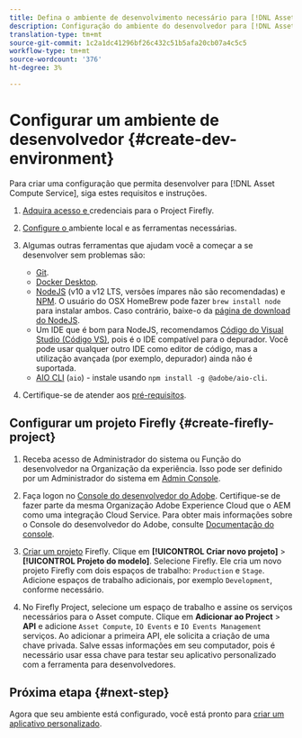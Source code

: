 ```yaml
---
title: Defina o ambiente de desenvolvimento necessário para [!DNL Asset Compute Service].
description: Configuração do ambiente do desenvolvedor para [!DNL Asset Compute Service] para criar e testar o código personalizado do start.
translation-type: tm+mt
source-git-commit: 1c2a1dc41296bf26c432c51b5afa20cb07a4c5c5
workflow-type: tm+mt
source-wordcount: '376'
ht-degree: 3%

---
```



# Configurar um ambiente de desenvolvedor {#create-dev-environment}

Para criar uma configuração que permita desenvolver para [!DNL Asset Compute Service], siga estes requisitos e instruções.

1. [Adquira acesso e ](https://github.com/AdobeDocs/project-firefly/blob/master/getting_started/setup.md#acquire-access-and-credentials) credenciais para o Project Firefly.

1. [Configure o ](https://github.com/AdobeDocs/project-firefly/blob/master/getting_started/setup.md#local-environment-set-up) ambiente local e as ferramentas necessárias.

1. Algumas outras ferramentas que ajudam você a começar a se desenvolver sem problemas são:

   * [Git](https://git-scm.com/).
   * [Docker Desktop](https://www.docker.com/get-started).
   * [NodeJS](https://nodejs.org) (v10 a v12 LTS, versões ímpares não são recomendadas) e  [NPM](https://www.npmjs.com). O usuário do OSX HomeBrew pode fazer `brew install node` para instalar ambos. Caso contrário, baixe-o da [página de download do NodeJS](https://nodejs.org/en/).
   * Um IDE que é bom para NodeJS, recomendamos [Código do Visual Studio (Código VS)](https://code.visualstudio.com), pois é o IDE compatível para o depurador. Você pode usar qualquer outro IDE como editor de código, mas a utilização avançada (por exemplo, depurador) ainda não é suportada.
   * [AIO CLI](https://github.com/adobe/aio-cli) (`aio`) - instale usando  `npm install -g @adobe/aio-cli`.

1. Certifique-se de atender aos [pré-requisitos](/help/understand-extensibility.md#prerequisites-and-provisioning).

## Configurar um projeto Firefly {#create-firefly-project}

1. Receba acesso de Administrador do sistema ou Função do desenvolvedor na Organização da experiência. Isso pode ser definido por um Administrador do sistema em [Admin Console](https://adminconsole.adobe.com/overview).

1. Faça logon no [Console do desenvolvedor do Adobe](https://console.adobe.io/). Certifique-se de fazer parte da mesma Organização Adobe Experience Cloud que o AEM como uma integração Cloud Service. Para obter mais informações sobre o Console do desenvolvedor do Adobe, consulte [Documentação do console](https://www.adobe.io/apis/experienceplatform/console/docs.html).

1. [Criar um projeto](https://www.adobe.io/apis/experienceplatform/project-firefly/docs.html#!AdobeDocs/project-firefly/master/getting_started/first_app.md) Firefly. Clique em **[!UICONTROL Criar novo projeto]** > **[!UICONTROL Projeto do modelo]**. Selecione Firefly. Ele cria um novo projeto Firefly com dois espaços de trabalho: `Production` e `Stage`. Adicione espaços de trabalho adicionais, por exemplo `Development`, conforme necessário.

1. No Firefly Project, selecione um espaço de trabalho e assine os serviços necessários para o Asset compute. Clique em **Adicionar ao Project** > **API** e adicione `Asset Compute`, `IO Events` e `IO Events Management` serviços. Ao adicionar a primeira API, ele solicita a criação de uma chave privada. Salve essas informações em seu computador, pois é necessário usar essa chave para testar seu aplicativo personalizado com a ferramenta para desenvolvedores.

## Próxima etapa {#next-step}

Agora que seu ambiente está configurado, você está pronto para [criar um aplicativo personalizado](develop-custom-application.md).

<!-- TBD items for later:
 
* Any steps in the beginning that lead to gotchas later should be called out for caution? For example,
  * don't change some defaults initially
  * know risks when deviating from standard path
  * naming conventions to follow
  * Retrieve and format credentials (YAML file details)
-->

